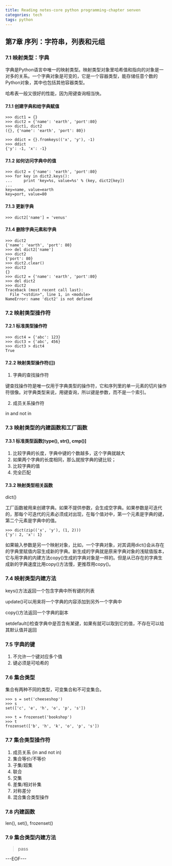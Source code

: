 ```yaml
---
title: Reading notes-core python programming-chapter senven
categories: tech
tags: python
---
```


## 第7章 序列：字符串，列表和元组 ##

### 7.1 映射类型：字典 ###

字典是Python语言中唯一的映射类型。映射类型对象里哈希值和指向的对象是一对多的关系。一个字典对象是可变的，它是一个容器类型，能存储任意个数的Python对象，其中也包括其他容器类型。

哈希表一般又很好的性能，因为用键查询相当快。

#### 7.1.1 创建字典和给字典赋值 ####

    >>> dict1 = {}
	>>> dict2 = {'name': 'earth', 'port':80}
	>>> dict1, dict2
	({}, {'name': 'earth', 'port': 80})

    >>> ddict = {}.fromkeys(('x', 'y'), -1)
	>>> ddict
	{'y': -1, 'x': -1}

#### 7.1.2 如何访问字典中的值 ####

    >>> dict2 = {'name': 'earth', 'port':80}
	>>> for key in dict2.keys():
	...     print 'key=%s, value=%s' % (key, dict2[key])
	...
	key=name, value=earth
	key=port, value=80

#### 7.1.3 更新字典 ####

	>>> dict2['name'] = 'venus'

#### 7.1.4 删除字典元素和字典 ####

	>>> dict2
	{'name': 'earth', 'port': 80}
	>>> del dict2['name']
	>>> dict2
	{'port': 80}
	>>> dict2.clear()
	>>> dict2
	{}
	>>> dict2 = {'name': 'earth', 'port':80}
	>>> del dict2
	>>> dict2
	Traceback (most recent call last):
	  File "<stdin>", line 1, in <module>
	NameError: name 'dict2' is not defined

### 7.2 映射类型操作符 ###

#### 7.2.1 标准类型操作符 ####

    >>> dict4 = {'abc': 123}
	>>> dict3 = {'abc', 456}
	>>> dict3 > dict4
	True

#### 7.2.2 映射类型操作符([]) ####

1. 字典的查找操作符

键查找操作符是唯一仅用于字典类型的操作符，它和序列里的单一元素的切片操作符很像。对字典类型来说，用键查询，所以键是参数，而不是一个索引。

2. 成员关系操作符

in and not in

### 7.3 映射类型的内建函数和工厂函数 ###

#### 7.3.1 标准类型函数[type(), str(), cmp()] ####

1. 比较字典的长度，字典中键的个数越多，这个字典就越大
2. 如果两个字典的长度相同，那么就按字典的键比较；
3. 比较字典的值
4. 完全匹配

#### 7.3.2 映射类型相关函数 ####

dict()

工厂函数被用来创建字典。如果不提供参数，会生成空字典。如果参数是可迭代的，那每个可迭代的元素必须成对出现，在每个值对中，第一个元素是字典的键，第二个元素是字典中的值。

    >>> dict(zip(('x', 'y'), (1, 2)))
	{'y': 2, 'x': 1}

如果输入参数是另一个映射对象，比如，一个字典对象，对其调用dict()会从存在的字典里赋值内容生成新的字典。新生成的字典就是原来字典对象的浅赋值版本，它与用字典的内建方法copy()生成的字典对象是一样的。但是从已存在的字典生成新的字典速度比用copy()方法慢，更推荐用copy()。

### 7.4 映射类型内建方法 ###

keys()方法返回一个包含字典中所有键的列表

update()可以用来将一个字典的内容添加到另外一个字典中

copy()方法返回一个字典的副本

setdefault()检查字典中是否含有某键，如果有就可以取到它的值，不存在可以给其默认值并返回

### 7.5 字典的键 ###

1. 不允许一个键对应多个值
2. 键必须是可哈希的

### 7.6 集合类型 ###

集合有两种不同的类型，可变集合和不可变集合。

    >>> s = set('cheeseshop')
	>>> s
	set(['c', 'e', 'h', 'o', 'p', 's'])

	>>> t = frozenset('bookshop')
	>>> t
	frozenset(['b', 'h', 'k', 'o', 'p', 's'])


### 7.7 集合类型操作符 ###

1. 成员关系 (in and not in)
2. 集合等价/不等价
3. 子集/超集
4. 联合
5. 交集
6. 差集/相对补集
7. 对称差分
8. 混合集合类型操作

### 7.8 内建函数 ###

len(), set(), frozenset()

### 7.9 集合类型内建方法

> pass










---EOF---
